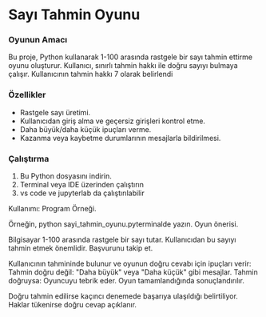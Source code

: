 # Sayı Tahmin Oyunu

### Oyunun Amacı
Bu proje, Python kullanarak 1-100 arasında rastgele bir sayı tahmin ettirme oyunu oluşturur. Kullanıcı, sınırlı tahmin hakkı ile doğru sayıyı bulmaya çalışır. Kullanıcının tahmin hakkı 7 olarak belirlendi

### Özellikler
- Rastgele sayı üretimi.
- Kullanıcıdan giriş alma ve geçersiz girişleri kontrol etme.
- Daha büyük/daha küçük ipuçları verme.
- Kazanma veya kaybetme durumlarının mesajlarla bildirilmesi.

### Çalıştırma
1. Bu Python dosyasını indirin.
2. Terminal veya IDE üzerinden çalıştırın
3. vs code ve jupyterlab da çalıştırılabilir


Kullanımı:
Program Örneği.

Örneğin, python sayi_tahmin_oyunu.pyterminalde yazın.
Oyun önerisi.

Bilgisayar 1-100 arasında rastgele bir sayı tutar.
Kullanıcıdan bu sayıyı tahmin etmek önemlidir.
Başvurunu takip et.

Kullanıcının tahmininde bulunur ve oyunun doğru cevabı için ipuçları verir:
Tahmin doğru değil: "Daha büyük" veya "Daha küçük" gibi mesajlar.
Tahmin doğruysa: Oyuncuyu tebrik eder.
Oyun tamamlandığında sonuçlandırılır.

Doğru tahmin edilirse kaçıncı denemede başarıya ulaşıldığı belirtiliyor.
Haklar tükenirse doğru cevap açıklanır.
